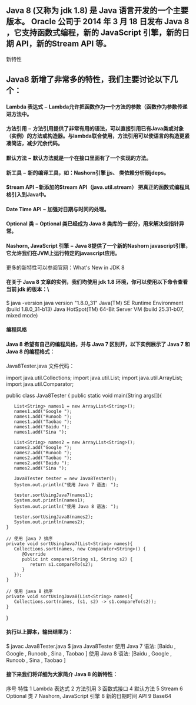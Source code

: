 ## Java 8 (又称为 jdk 1.8) 是 Java 语言开发的一个主要版本。 Oracle 公司于 2014 年 3 月 18 日发布 Java 8 ，它支持函数式编程，新的 JavaScript 引擎，新的日期 API，新的Stream API 等。
新特性
## Java8 新增了非常多的特性，我们主要讨论以下几个：
####  Lambda 表达式 − Lambda允许把函数作为一个方法的参数（函数作为参数传递进方法中。

####  方法引用 − 方法引用提供了非常有用的语法，可以直接引用已有Java类或对象（实例）的方法或构造器。与lambda联合使用，方法引用可以使语言的构造更紧凑简洁，减少冗余代码。
####  默认方法 − 默认方法就是一个在接口里面有了一个实现的方法。
####  新工具 − 新的编译工具，如：Nashorn引擎 jjs、 类依赖分析器jdeps。
####  Stream API −新添加的Stream API（java.util.stream） 把真正的函数式编程风格引入到Java中。
####  Date Time API − 加强对日期与时间的处理。
####  Optional 类 − Optional 类已经成为 Java 8 类库的一部分，用来解决空指针异常。
####  Nashorn, JavaScript 引擎 − Java 8提供了一个新的Nashorn javascript引擎，它允许我们在JVM上运行特定的javascript应用。

更多的新特性可以参阅官网：What's New in JDK 8

####  在关于 Java 8 文章的实例，我们均使用 jdk 1.8 环境，你可以使用以下命令查看当前 jdk 的版本：\

 $ java -version
 java version "1.8.0_31"
 Java(TM) SE Runtime Environment (build 1.8.0_31-b13)
 Java HotSpot(TM) 64-Bit Server VM (build 25.31-b07, mixed mode)
 
####  编程风格
####  Java 8 希望有自己的编程风格，并与 Java 7 区别开，以下实例展示了 Java 7 和 Java 8 的编程格式：
Java8Tester.java 文件代码：

 import java.util.Collections;
 import java.util.List;
 import java.util.ArrayList;
 import java.util.Comparator;

 public class Java8Tester {
    public static void main(String args[]){

       List<String> names1 = new ArrayList<String>();
       names1.add("Google ");
       names1.add("Runoob ");
       names1.add("Taobao ");
       names1.add("Baidu ");
       names1.add("Sina ");

       List<String> names2 = new ArrayList<String>();
       names2.add("Google ");
       names2.add("Runoob ");
       names2.add("Taobao ");
       names2.add("Baidu ");
       names2.add("Sina ");

       Java8Tester tester = new Java8Tester();
       System.out.println("使用 Java 7 语法: ");

       tester.sortUsingJava7(names1);
       System.out.println(names1);
       System.out.println("使用 Java 8 语法: ");

       tester.sortUsingJava8(names2);
       System.out.println(names2);
    }

    // 使用 java 7 排序
    private void sortUsingJava7(List<String> names){   
       Collections.sort(names, new Comparator<String>() {
          @Override
          public int compare(String s1, String s2) {
             return s1.compareTo(s2);
          }
       });
    }

    // 使用 java 8 排序
    private void sortUsingJava8(List<String> names){
       Collections.sort(names, (s1, s2) -> s1.compareTo(s2));
    }
 }
 
####  执行以上脚本，输出结果为：

 $ javac Java8Tester.java
 $ java Java8Tester
 使用 Java 7 语法: 
 [Baidu , Google , Runoob , Sina , Taobao ]
 使用 Java 8 语法: 
 [Baidu , Google , Runoob , Sina , Taobao ]
 
####  接下来我们将详细为大家简介 Java 8 的新特性：

 序号	特性
 1	Lambda 表达式
 2	方法引用
 3	函数式接口
 4	默认方法
 5	Stream
 6	Optional 类
 7	Nashorn, JavaScript 引擎
 8	新的日期时间 API
 9	Base64

